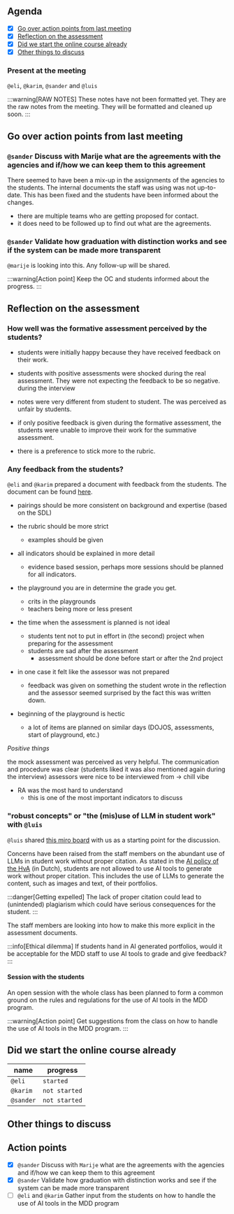 ## Agenda

- [x] [Go over action points from last meeting](#go-over-action-points-from-last-meeting)
- [x] [Reflection on the assessment](#reflection-on-the-assessment)
- [x] [Did we start the online course already](#did-we-start-the-online-course-already)
- [x] [Other things to discuss](#other-things-to-discuss)

### Present at the meeting

`@eli`, `@karim`, `@sander` and `@luis`

:::warning[RAW NOTES]
These notes have not been formatted yet. They are the raw notes from the meeting. They will be formatted and cleaned up soon.
:::

## Go over action points from last meeting

### `@sander` Discuss with Marije what are the agreements with the agencies and if/how we can keep them to this agreement

There seemed to have been a mix-up in the assignments of the agencies to the students. The internal documents the staff was using was not up-to-date. This has been fixed and the students have been informed about the changes.

- there are multiple teams who are getting proposed for contact.
- it does need to be followed up to find out what are the agreements.

### `@sander` Validate how graduation with distinction works and see if the system can be made more transparent

`@marije` is looking into this. Any follow-up will be shared.

:::warning[Action point]
Keep the OC and students informed about the progress.
:::

## Reflection on the assessment

### How well was the formative assessment perceived by the students?

- students were initially happy because they have received feedback on their work.

- students with positive assessments were shocked during the real assessment. They were not expecting the feedback to be so negative. during the interview

- notes were very different from student to student. The was perceived as unfair by students.

- if only positive feedback is given during the formative assessment, the students were unable to improve their work for the summative assessment.

- there is a preference to stick more to the rubric.

### Any feedback from the students?

`@eli` and `@karim` prepared a document with feedback from the students. The document can be found [here](/files/Assessments_students-feedback.pdf).

- pairings should be more consistent on background and expertise (based on the SDL)

- the rubric should be more strict

  - examples should be given

- all indicators should be explained in more detail

  - evidence based session, perhaps more sessions should be planned for all indicators.

- the playground you are in determine the grade you get.

  - crits in the playgrounds
  - teachers being more or less present

- the time when the assessment is planned is not ideal

  - students tent not to put in effort in (the second) project when preparing for the assessment
  - students are sad after the assessment
    - assessment should be done before start or after the 2nd project

- in one case it felt like the assessor was not prepared

  - feedback was given on something the student wrote in the reflection and the assessor seemed surprised by the fact this was written down.

- beginning of the playground is hectic
  - a lot of items are planned on similar days (DOJOS, assessments, start of playground, etc.)

_Positive things_

the mock assessment was perceived as very helpful.
The communication and procedure was clear (students liked it was also mentioned again during the interview)
assessors were nice to be interviewed from -> chill vibe

- RA was the most hard to understand
  - this is one of the most important indicators to discuss

### "robust concepts" or "the (mis)use of LLM in student work" with `@luis`

`@luis` shared [this miro board](https://miro.com/app/board/uXjVNwYx9KQ=/) with us as a starting point for the discussion.

Concerns have been raised from the staff members on the abundant use of LLMs in student work without proper citation. As stated in the [AI policy of the HvA](https://www.hva.nl/bibliotheek/ondersteuning/zoeken/bronnen-vermelden/ai-gegenereerde-content/ai-gegenereerde-content.html) (in Dutch), students are not allowed to use AI tools to generate work without proper citation. This includes the use of LLMs to generate the content, such as images and text, of their portfolios.

:::danger[Getting expelled]
The lack of proper citation could lead to (unintended) plagiarism which could have serious consequences for the student.
:::

The staff members are looking into how to make this more explicit in the assessment documents.

:::info[Ethical dilemma]
If students hand in AI generated portfolios, would it be acceptable for the MDD staff to use AI tools to grade and give feedback?
:::

#### Session with the students

An open session with the whole class has been planned to form a common ground on the rules and regulations for the use of AI tools in the MDD program.

:::warning[Action point]
Get suggestions from the class on how to handle the use of AI tools in the MDD program.
:::

## Did we start the online course already

| name      | progress      |
| --------- | ------------- |
| `@eli`    | `started`     |
| `@karim`  | `not started` |
| `@sander` | `not started` |

## Other things to discuss

## Action points

- [x] `@sander` Discuss with `Marije` what are the agreements with the agencies and if/how we can keep them to this agreement
- [x] `@sander` Validate how graduation with distinction works and see if the system can be made more transparent
- [ ] `@eli` and `@karim` Gather input from the students on how to handle the use of AI tools in the MDD program
